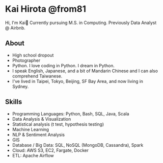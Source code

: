 # Kai Hirota @from81
Hi, I'm Kai👋
Currently pursuing M.S. in Computing. Previously Data Analyst @ Airbnb.

## About
- High school dropout
- Photographer
- Python. I love coding in Python. I dream in Python.
- I speak English, Japanese, and a bit of Mandarin Chinese and I can also comprehend Taiwanese.
- I've lived in Taipei, Tokyo, Beijing, SF Bay Area, and now living in Sydney.

## Skills
- Programming Languages: Python, Bash, SQL, Java, Scala
- Data Analysis & Visualization
- Statistical analysis (t test, hypothesis testing)
- Machine Learning
- NLP & Sentiment Analysis
- GIS
- Database / Big Data: SQL, NoSQL (MongoDB, Cassandra), Spark
- Cloud: AWS S3, EC2, Fargate, Docker
- ETL: Apache Airflow

